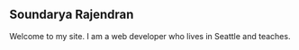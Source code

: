 ## Soundarya Rajendran

Welcome to my site. I am a web developer who lives in Seattle and teaches.

